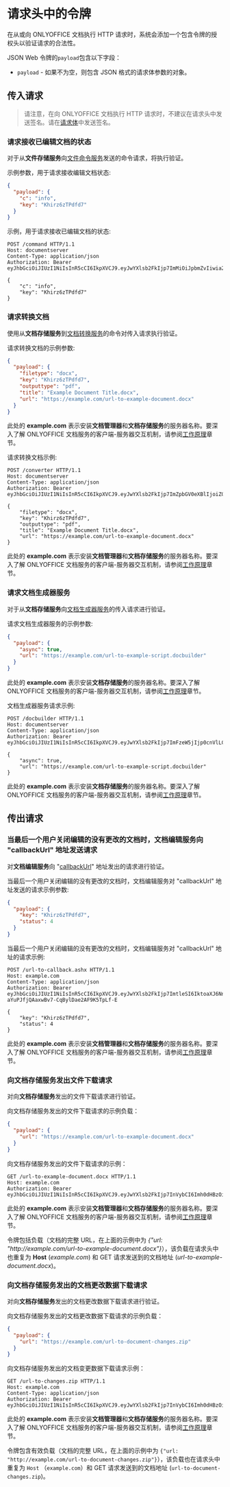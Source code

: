 ﻿# 请求头中的令牌

在从或向 ONLYOFFICE 文档执行 HTTP 请求时，系统会添加一个包含令牌的授权头以验证请求的合法性。

JSON Web 令牌的`payload`包含以下字段：

- `payload` - 如果不为空，则包含 JSON 格式的请求体参数的对象。

## 传入请求

> 请注意，在向 ONLYOFFICE 文档执行 HTTP 请求时，不建议在请求头中发送签名。请在[请求体](./token-in-body.md)中发送签名。

### 请求接收已编辑文档的状态

对于从**文件存储服务**向[文件命令服务](../../command-service/command-service.md)发送的命令请求，将执行验证。

示例参数，用于请求接收编辑文档状态:

  ``` json
  {
    "payload": {
      "c": "info",
      "key": "Khirz6zTPdfd7"
    }
  }
  ```

示例，用于请求接收已编辑文档的状态:

``` http
POST /command HTTP/1.1
Host: documentserver
Content-Type: application/json
Authorization: Bearer eyJhbGciOiJIUzI1NiIsInR5cCI6IkpXVCJ9.eyJwYXlsb2FkIjp7ImMiOiJpbmZvIiwia2V5IjoiS2hpcno2elRQZGZkNyJ9fQ.hGQ8kquQWpg4MQYiSYaIzik0wotP1coAop6QfLruenA

{
    "c": "info",
    "key": "Khirz6zTPdfd7"
}
```

### 请求转换文档

使用从**文档存储服务**到[文档转换服务](../../conversion-api/request.md)的命令对传入请求执行验证。

请求转换文档的示例参数:

  ``` json
  {
    "payload": {
      "filetype": "docx",
      "key": "Khirz6zTPdfd7",
      "outputtype": "pdf",
      "title": "Example Document Title.docx",
      "url": "https://example.com/url-to-example-document.docx"
    }
  }
  ```

此处的 **example.com** 表示安装**文档管理器**和**文档存储服务**的服务器名称。要深入了解 ONLYOFFICE 文档服务的客户端-服务器交互机制，请参阅[工作原理](../../../get-started/how-it-works/how-it-works.md)章节。

请求转换文档示例:

``` http
POST /converter HTTP/1.1
Host: documentserver
Content-Type: application/json
Authorization: Bearer eyJhbGciOiJIUzI1NiIsInR5cCI6IkpXVCJ9.eyJwYXlsb2FkIjp7ImZpbGV0eXBlIjoiZG9jeCIsImtleSI6IktoaXJ6NnpUUGRmZDciLCJvdXRwdXR0eXBlIjoicGRmIiwidGl0bGUiOiJFeGFtcGxlIERvY3VtZW50IFRpdGxlLmRvY3giLCJ1cmwiOiJodHRwOi8vZXhhbXBsZS5jb20vdXJsLXRvLWV4YW1wbGUtZG9jdW1lbnQuZG9jeCJ9fQ.Ec50Gvafu4niR2I1LPgETn1jkvvs1wKm0YeeI1RbRQs

{
    "filetype": "docx",
    "key": "Khirz6zTPdfd7",
    "outputtype": "pdf",
    "title": "Example Document Title.docx",
    "url": "https://example.com/url-to-example-document.docx"
}
```

此处的 **example.com** 表示安装**文档管理器**和**文档存储服务**的服务器名称。要深入了解 ONLYOFFICE 文档服务的客户端-服务器交互机制，请参阅[工作原理](../../../get-started/how-it-works/how-it-works.md)章节。

### 请求文档生成器服务

对于从**文档存储服务**向[文档生成器服务](../../document-builder-api.md)的传入请求进行验证。

请求文档生成器服务的示例参数:

  ``` json
  {
    "payload": {
      "async": true,
      "url": "https://example.com/url-to-example-script.docbuilder"
    }
  }
  ```

此处的 **example.com** 表示安装**文档存储服务**的服务器名称。要深入了解ONLYOFFICE 文档服务的客户端-服务器交互机制，请参阅[工作原理](../../../get-started/how-it-works/how-it-works.md)章节。

文档生成器服务请求示例:

``` http
POST /docbuilder HTTP/1.1
Host: documentserver
Content-Type: application/json
Authorization: Bearer eyJhbGciOiJIUzI1NiIsInR5cCI6IkpXVCJ9.eyJwYXlsb2FkIjp7ImFzeW5jIjp0cnVlLCJ1cmwiOiJodHRwczovL2V4YW1wbGUuY29tL3VybC10by1leGFtcGxlLXNjcmlwdC5kb2NidWlsZGVyIn19.JpHp_TB3XDacAhTTB4I0CE7SIESSE9aQUGDulbpYKTE

{
    "async": true,
    "url": "https://example.com/url-to-example-script.docbuilder"
}
```

此处的 **example.com** 表示安装**文档存储服务**的服务器名称。要深入了解ONLYOFFICE 文档服务的客户端-服务器交互机制，请参阅[工作原理](../../../get-started/how-it-works/how-it-works.md)章节。

## 传出请求

### 当最后一个用户关闭编辑的没有更改的文档时，文档编辑服务向 "callbackUrl" 地址发送请求

对**文档编辑服务**向 "[callbackUrl](../../../usage-api/config/editor/editor.md#callbackurl)" 地址发出的请求进行验证。

当最后一个用户关闭编辑的没有更改的文档时，文档编辑服务对 "callbackUrl" 地址发送的请求示例参数:

  ``` json
  {
    "payload": {
      "key": "Khirz6zTPdfd7",
      "status": 4
    }
  }
  ```

当最后一个用户关闭编辑的没有更改的文档时，文档编辑服务对 "callbackUrl" 地址的请求示例:

``` http
POST /url-to-callback.ashx HTTP/1.1
Host: example.com
Content-Type: application/json
Authorization: Bearer eyJhbGciOiJIUzI1NiIsInR5cCI6IkpXVCJ9.eyJwYXlsb2FkIjp7ImtleSI6IktoaXJ6NnpUUGRmZDciLCJzdGF0dXMiOjR9fQ.MfVoGT-aYuPJfjQAaxwBv7-CqBylDae2AF9K5TpLf-E

{
    "key": "Khirz6zTPdfd7",
    "status": 4
}
```

此处的 **example.com** 表示安装**文档管理器**和**文档存储服务**的服务器名称。要深入了解 ONLYOFFICE 文档服务的客户端-服务器交互机制，请参阅[工作原理](../../../get-started/how-it-works/how-it-works.md)章节。

### 向文档存储服务发出文件下载请求

对向**文档存储服务**发出的文件下载请求进行验证。

向文档存储服务发出的文件下载请求的示例负载：

  ``` json
  {
    "payload": {
      "url": "https://example.com/url-to-example-document.docx"
    }
  }
  ```

向文档存储服务发出的文件下载请求的示例：

``` http
GET /url-to-example-document.docx HTTP/1.1
Host: example.com
Authorization: Bearer eyJhbGciOiJIUzI1NiIsInR5cCI6IkpXVCJ9.eyJwYXlsb2FkIjp7InVybCI6Imh0dHBzOi8vZXhhbXBsZS5jb20vdXJsLXRvLWV4YW1wbGUtZG9jdW1lbnQuZG9jeCJ9fQ.DnhdBVtn8sFo9Adfl6GuT_v53NVV5cQ0Vi9c8xRzrjs
```

此处的 **example.com** 表示安装**文档管理器**和**文档存储服务**的服务器名称。要深入了解 ONLYOFFICE 文档服务的客户端-服务器交互机制，请参阅[工作原理](../../../get-started/how-it-works/how-it-works.md)章节。

令牌包括负载（文档的完整 URL，在上面的示例中为 *\{"url: "http\://example.com/url-to-example-document.docx"\}*），该负载在请求头中也重复为 **Host** (*example.com*) 和 GET 请求发送到的文档地址 (*url-to-example-document.docx*)。

### 向文档存储服务发出的文档更改数据下载请求

对向**文档存储服务**发出的文档更改数据下载请求进行验证。

向文档存储服务发出的文档更改数据下载请求的示例负载：

  ``` json
  {
    "payload": {
      "url": "https://example.com/url-to-document-changes.zip"
    }
  }
  ```

向文档存储服务发出的文档变更数据下载请求示例：

``` http
GET /url-to-changes.zip HTTP/1.1
Host: example.com
Content-Type: application/json
Authorization: Bearer eyJhbGciOiJIUzI1NiIsInR5cCI6IkpXVCJ9.eyJwYXlsb2FkIjp7InVybCI6Imh0dHBzOi8vZXhhbXBsZS5jb20vdXJsLXRvLWRvY3VtZW50LWNoYW5nZXMuemlwIn19.4CJ4F8x7VDMW72ss9VnIYGIwjRpBMYBBRXZ5aX2r2Y4
```

此处的 **example.com** 表示安装**文档管理器**和**文档存储服务**的服务器名称。要深入了解 ONLYOFFICE 文档服务的客户端-服务器交互机制，请参阅[工作原理](../../../get-started/how-it-works/how-it-works.md)章节。

令牌包含有效负载（文档的完整 URL，在上面的示例中为 `{"url: "http://example.com/url-to-document-changes.zip"}`），该负载也在请求头中重复为 `Host` （`example.com`）和 GET 请求发送到的文档地址 (`url-to-document-changes.zip`)。
